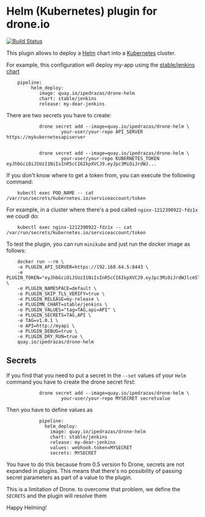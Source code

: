 # Helm (Kubernetes) plugin for drone.io

[![Build Status](http://drone.sohohousedigital.com/api/badges/ipedrazas/drone-helm/status.svg)](http://drone.sohohousedigital.com/ipedrazas/drone-helm)

This plugin allows to deploy a [Helm](https://github.com/kubernetes/helm) chart into a [Kubernetes](https://github.com/kubernetes/kubernetes) cluster.

For example, this configuration will deploy my-app using the [stable/jenkins chart](https://github.com/kubernetes/charts/tree/master/stable/jenkins)


        pipeline:
             helm_deploy:
                image: quay.io/ipedrazas/drone-helm                    
                chart: stable/jenkins
                release: my-dear-jenkins

There are two secrets you have to create:

                drone secret add --image=quay.io/ipedrazas/drone-helm \
                        your-user/your-repo API_SERVER https://mykubernetesapiserver


                drone secret add --image=quay.io/ipedrazas/drone-helm \
                        your-user/your-repo KUBERNETES_TOKEN eyJhbGciOiJSUzI1NiIsInR5cCI6IkpXVCJ9.eyJpc3MiOiJrdWJ...

                        
If you don't know where to get a token from, you can execute the following command:

        kubectl exec POD_NAME -- cat /var/run/secrets/kubernetes.io/serviceaccount/token

For example, in a cluster where there's a pod called `nginx-1212390922-fdz1x` we coudl do:

        kubectl exec nginx-1212390922-fdz1x -- cat /var/run/secrets/kubernetes.io/serviceaccount/token


To test the plugin, you can run `minikube` and just run the docker image as follows:


        docker run --rm \
        -e PLUGIN_API_SERVER=https://192.168.64.5:8443 \
        -e PLUGIN_TOKEN="eyJhbGciOiJSUzI1NiIsInR5cCI6IkpXVCJ9.eyJpc3MiOiJrdWJlcm5ld..." \
        -e PLUGIN_NAMESPACE=default \
        -e PLUGIN_SKIP_TLS_VERIFY=true \
        -e PLUGIN_RELEASE=my-release \
        -e PLUGIMN_CHART=stable/jenkins \
        -e PLUGIN_VALUES="tag=TAG,api=API" \
        -e PLUGIN_SECRETS=TAG,API \
        -e TAG=v1.0.1 \
        -e API=http://myapi \
        -e PLUGIN_DEBUG=true \
        -e PLUGIN_DRY_RUN=true \
        quay.io/ipedrazas/drone-helm


## Secrets

If you find that you need to put a secret in the `--set` values of your `Helm` command you have to create the drone secret first:

                drone secret add --image=quay.io/ipedrazas/drone-helm \
                        your-user/your-repo MYSECRET secretvalue

Then you have to define values as 


                pipeline:
                  helm_deploy:
                    image: quay.io/ipedrazas/drone-helm                    
                    chart: stable/jenkins
                    release: my-dear-jenkins
                    values: webhook.token=MYSECRET
                    secrets: MYSECRET

You have to do this because from 0.5 version fo Drone, secrets are not expanded in plugins. This means that there's
no possibility of passing secret parameters as part of a value to the plugin.

This is a limitation of Drone. to overcome that problem, we define the `SECRETS` and the plugin will resolve them

Happy Helming!
